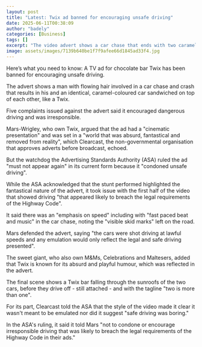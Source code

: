 ```yaml
---
layout: post
title: "Latest: Twix ad banned for encouraging unsafe driving"
date: 2025-06-11T00:38:09
author: "badely"
categories: [Business]
tags: []
excerpt: "The video advert shows a car chase that ends with two caramel-coloured cars on top of each other."
image: assets/images/7139b640be1f7f9afee66d1845ad33f4.jpg
---
```


Here’s what you need to know: A TV ad for chocolate bar Twix has been banned for encouraging unsafe driving.

The advert shows a man with flowing hair involved in a car chase and crash that results in his and an identical, caramel-coloured car sandwiched on top of each other, like a Twix.

Five complaints issued against the advert said it encouraged dangerous driving and was irresponsible.

Mars-Wrigley, who own Twix, argued that the ad had a "cinematic presentation" and was set in a "world that was absurd, fantastical and removed from reality", which Clearcast, the non-governmental organisation that approves adverts before broadcast, echoed.

But the watchdog the Advertising Standards Authority (ASA) ruled the ad "must not appear again" in its current form because it "condoned unsafe driving".

While the ASA acknowledged that the stunt performed highlighted the fantastical nature of the advert, it took issue with the first half of the video that showed driving "that appeared likely to breach the legal requirements of the Highway Code".

It said there was an "emphasis on speed" including with "fast paced beat and music" in the car chase, noting the "visible skid marks" left on the road.

Mars defended the advert, saying "the cars were shot driving at lawful speeds and any emulation would only reflect the legal and safe driving presented".

The sweet giant, who also own M&Ms, Celebrations and Maltesers, added that Twix is known for its absurd and playful humour, which was reflected in the advert.

The final scene shows a Twix bar falling through the sunroofs of the two cars, before they drive off - still attached - and with the tagline "two is more than one".

For its part, Clearcast told the ASA that the style of the video made it clear it wasn't meant to be emulated nor did it suggest "safe driving was boring."

In the ASA's ruling, it said it told Mars "not to condone or encourage irresponsible driving that was likely to breach the legal requirements of the Highway Code in their ads."

